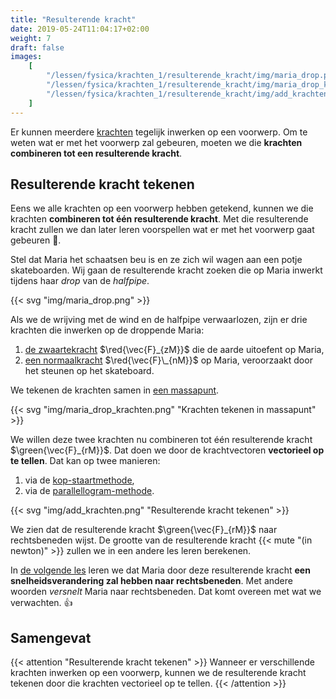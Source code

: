 ```yaml
---
title: "Resulterende kracht"
date: 2019-05-24T11:04:17+02:00
weight: 7
draft: false
images:
    [
        "/lessen/fysica/krachten_1/resulterende_kracht/img/maria_drop.png",
        "/lessen/fysica/krachten_1/resulterende_kracht/img/maria_drop_krachten.png",
        "/lessen/fysica/krachten_1/resulterende_kracht/img/add_krachten.png",
    ]
---
```


Er kunnen meerdere [krachten](../intro) tegelijk inwerken op een voorwerp. Om
te weten wat er met het voorwerp zal gebeuren, moeten we die **krachten
combineren tot een resulterende kracht**.

## Resulterende kracht tekenen

Eens we alle krachten op een voorwerp hebben getekend, kunnen we die krachten
**combineren tot één resulterende kracht**. Met die resulterende kracht zullen
we dan later leren voorspellen wat er met het voorwerp gaat gebeuren 🔮.

Stel dat Maria het schaatsen beu is en ze zich wil wagen aan een potje
skateboarden. Wij gaan de resulterende kracht zoeken die op Maria inwerkt
tijdens haar _drop_ van de _halfpipe_.

{{< svg "img/maria_drop.png" >}}

Als we de wrijving met de wind en de halfpipe verwaarlozen, zijn er drie
krachten die inwerken op de droppende Maria:

1. [de zwaartekracht](../zwaartekracht) $\red{\vec{F}_{zM}}$ die de aarde uitoefent
   op Maria,
2. [een normaalkracht](../normaalkracht) $\red{\vec{F}\_{nM}}$ op Maria, veroorzaakt door
   het steunen op het skateboard.

We tekenen de krachten samen in [een
massapunt](../kracht_op_voorwerp/#leg-alle-krachten-samen-in-een-massapunt).

{{< svg "img/maria_drop_krachten.png" "Krachten tekenen in massapunt" >}}

We willen deze twee krachten nu combineren tot één resulterende kracht
$\green{\vec{F}_{rM}}$. Dat doen we door de krachtvectoren **vectorieel op te tellen**.
Dat kan op twee manieren:

1. via de
   [kop-staartmethode](../../../wiskunde/vector_1/grafisch_optellen/#kop-staartmethode),
2. via de [parallellogram-methode](../../../wiskunde/vector_1/grafisch_optellen/#parallellogram-methode).

{{< svg "img/add_krachten.png" "Resulterende kracht tekenen" >}}

We zien dat de resulterende kracht $\green{\vec{F}_{rM}}$ naar rechtsbeneden wijst.
De grootte van de resulterende kracht {{< mute "(in newton)" >}} zullen we in een
andere les leren berekenen.

In [de volgende les](../snelheidsverandering) leren we dat Maria door deze
resulterende kracht **een snelheidsverandering zal hebben naar rechtsbeneden**.
Met andere woorden _versnelt_ Maria naar rechtsbeneden. Dat komt overeen met wat
we verwachten. 👍

## Samengevat

{{< attention "Resulterende kracht tekenen" >}}
Wanneer er verschillende krachten inwerken op een voorwerp, kunnen we de
resulterende kracht tekenen door die krachten vectorieel op te tellen.
{{< /attention >}}
